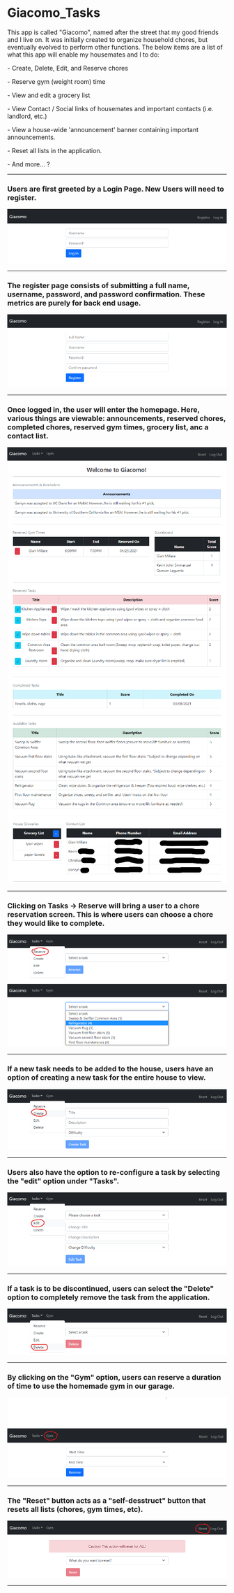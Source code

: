 # Giacomo_Tasks

This app is called "Giacomo", named after the street that my good friends and I live on. It was initially created to organize household chores, but eventually evolved to perform other functions. The below items are a list of what this app will enable my housemates and I to do:

<p> - Create, Delete, Edit, and Reserve chores </p>
<p> - Reserve gym (weight room) time </p>
<p> - View and edit a grocery list </p>
<p> - View Contact / Social links of housemates and important contacts (i.e. landlord, etc.) </p>
<p> - View a house-wide 'announcement' banner containing important announcements. </p>
<p> - Reset all lists in the application. </p>
<p> - And more... ? </p>

<hr>

### Users are first greeted by a Login Page. New Users will need to register.
<img src="images/login.png">
<br>

<hr>

### The register page consists of submitting a full name, username, password, and password confirmation. These metrics are purely for back end usage.
<img src="images/register.png">
<br>

<hr>

### Once logged in, the user will enter the homepage. Here, various things are viewable: announcements, reserved chores, completed chores, reserved gym times, grocery list, anc a contact list.
<img src="images/homepage1.png">
<img src="images/homepage2.png">
<br>

<hr>

### Clicking on Tasks -> Reserve will bring a user to a chore reservation screen. This is where users can choose a chore they would like to complete.
<img src="images/reserve1.png">
<img src="images/reserve2.png">
<br>

<hr>

### If a new task needs to be added to the house, users have an option of creating a new task for the entire house to view.
<img src="images/create.png">
<br>

<hr>

### Users also have the option to re-configure a task by selecting the "edit" option under "Tasks".
<img src="images/edit.png">
<br>

<hr>

### If a task is to be discontinued, users can select the "Delete" option to completely remove the task from the application.
<img src="images/delete.png">
<br>

<hr>

### By clicking on the "Gym" option, users can reserve a duration of time to use the homemade gym in our garage.
<img src="images/gym.png">
<br>

<hr>

### The "Reset" button acts as a "self-desstruct" button that resets all lists (chores, gym times, etc).
<img src="images/reset.png">
<br>

<hr>
